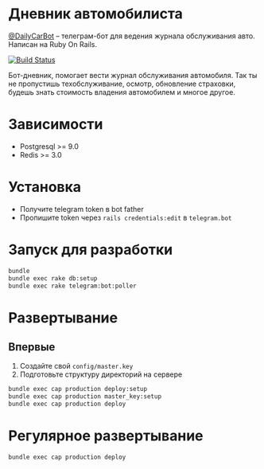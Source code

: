 # Дневник автомобилиста

[@DailyCarBot](https://t.me/DailyCarBot) – телеграм-бот для ведения журнала обслуживания авто. Написан на Ruby On Rails.

[![Build Status](https://travis-ci.org/dapi/daily_car_bot.svg?branch=master)](https://travis-ci.org/dapi/daily_car_bot)

Бот-дневник, помогает вести журнал обслуживания автомобиля. Так ты не пропустишь техобслуживание, осмотр, обновление страховки, будешь знать стоимость владения автомобилем и многое другое.

# Зависимости

* Postgresql >= 9.0
* Redis >= 3.0

# Установка

* Получите telegram token в bot father
* Пропишите token через `rails credentials:edit` в `telegram.bot`

# Запуск для разработки

```bash
bundle
bundle exec rake db:setup
bundle exec rake telegram:bot:poller
```

# Развертывание

## Впервые

1. Создайте свой `config/master.key`
2. Подготовьте структуру директорий на сервере

```bash
bundle exec cap production deploy:setup
bundle exec cap production master_key:setup 
bundle exec cap production deploy
```

# Регулярное развертывание

```bash
bundle exec cap production deploy
```
